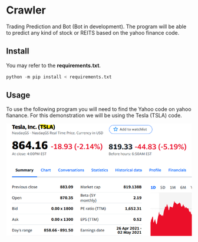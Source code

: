 # Crawler

Trading Prediction and Bot (Bot in development).
The program will be able to predict any kind of stock or REITS based on the yahoo finance code.

## Install

You may refer to the **requirements.txt**.

```python
python -m pip install < requirements.txt
```

## Usage

To use the following program you will need to find the Yahoo code on yahoo fianance. For this demonstration we will be using the Tesla (TSLA) code.

![Yahoo Finance Tesla Stocks](images/TSLA.png)
